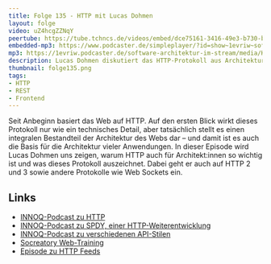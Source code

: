 ```yaml
---
title: Folge 135 - HTTP mit Lucas Dohmen
layout: folge
video: uZ4hcgZZNqY
peertube: https://tube.tchncs.de/videos/embed/dce75161-3416-49e3-b730-bd135b7b8f52
embedded-mp3: https://www.podcaster.de/simpleplayer/?id=show~1evriw~software-architektur-im-stream~pod-47415df9642015835977eea92b&v=1663944517
mp3: https://1evriw.podcaster.de/software-architektur-im-stream/media/HTTP.mp3
description: Lucas Dohmen diskutiert das HTTP-Protokoll aus Architektur-Sicht
thumbnail: folge135.png
tags:
- HTTP
- REST
- Frontend
---
```


Seit Anbeginn basiert das Web auf HTTP. Auf den ersten Blick wirkt
dieses Protokoll nur wie ein technisches Detail, aber tatsächlich
stellt es einen integralen Bestandteil der Architektur des Webs dar –
und damit ist es auch die Basis für die Architektur vieler
Anwendungen. In dieser Episode wird Lucas Dohmen uns zeigen, warum
HTTP auch für Architekt:innen so wichtig ist und was dieses Protokoll
auszeichnet. Dabei geht er auch auf HTTP 2 und 3 sowie andere
Protokolle wie Web Sockets ein.

## Links

* [INNOQ-Podcast zu HTTP](https://www.innoq.com/de/podcast/092-das-technologische-rueckgrat-des-webs)
* [INNOQ-Podcast zu SPDY, einer HTTP-Weiterentwicklung](https://www.innoq.com/de/podcast/101-switching-protocols)
* [INNOQ-Podcast zu verschiedenen API-Stilen](https://www.innoq.com/de/podcast/095-api-stile)
* [Socreatory
  Web-Training](https://www.socreatory.com/de/trainings/web)
* [Episode zu HTTP Feeds](https://software-architektur.tv/2022/01/14/episode98.html)

